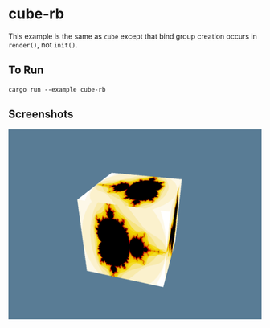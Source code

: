 # cube-rb

This example is the same as `cube` except that bind group creation occurs in `render()`, 
not `init()`.

## To Run

```
cargo run --example cube-rb
```

## Screenshots

![Cube-RB example](./screenshot.png)
